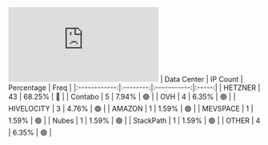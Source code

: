 ![Diagramm](https://github.com/obajay/StateSync-snapshots/blob/main/Projects/Uptick/1/README.md)
| Data Center | IP Count | Percentage | Freq |
|:------------:|:--------:|:-----------:|:-----:|
| HETZNER | 43 | 68.25% | 🔴 |
| Contabo | 5 | 7.94% | 🟢 |
| OVH | 4 | 6.35% | 🟢 |
| HIVELOCITY | 3 | 4.76% | 🟢 |
| AMAZON | 1 | 1.59% | 🟢 |
| MEVSPACE | 1 | 1.59% | 🟢 |
| Nubes | 1 | 1.59% | 🟢 |
| StackPath | 1 | 1.59% | 🟢 |
| OTHER | 4 | 6.35% | 🟢 |